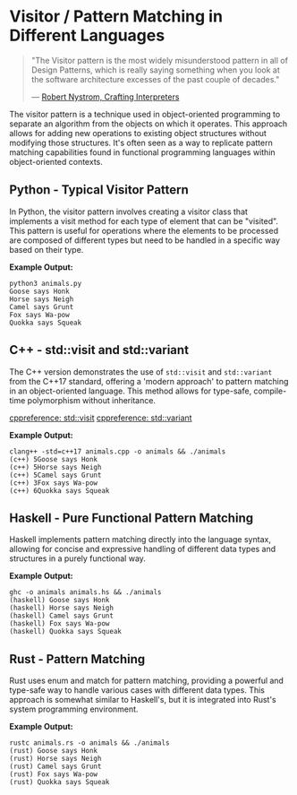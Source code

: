 # Visitor / Pattern Matching in Different Languages

> "The Visitor pattern is the most widely misunderstood pattern in all of Design Patterns, which is really saying something when you look at the software architecture excesses of the past couple of decades."
>
> — [Robert Nystrom, Crafting Interpreters](https://craftinginterpreters.com/representing-code.html)

The visitor pattern is a technique used in object-oriented programming to separate an algorithm from the objects on which it operates. This approach allows for adding new operations to existing object structures without modifying those structures. It's often seen as a way to replicate pattern matching capabilities found in functional programming languages within object-oriented contexts.

## Python - Typical Visitor Pattern

In Python, the visitor pattern involves creating a visitor class that implements a visit method for each type of element that can be "visited". This pattern is useful for operations where the elements to be processed are composed of different types but need to be handled in a specific way based on their type.

**Example Output:**
```
python3 animals.py
Goose says Honk
Horse says Neigh
Camel says Grunt
Fox says Wa-pow
Quokka says Squeak
```

## C++ - std::visit and std::variant

The C++ version demonstrates the use of `std::visit` and `std::variant` from the C++17 standard, offering a 'modern approach' to pattern matching in an object-oriented language. This method allows for type-safe, compile-time polymorphism without inheritance.

[cppreference: std::visit](https://en.cppreference.com/w/cpp/utility/variant/visit)
[cppreference: std::variant](https://en.cppreference.com/w/cpp/utility/variant)

**Example Output:**
```
clang++ -std=c++17 animals.cpp -o animals && ./animals
(c++) 5Goose says Honk
(c++) 5Horse says Neigh
(c++) 5Camel says Grunt
(c++) 3Fox says Wa-pow
(c++) 6Quokka says Squeak
```

## Haskell - Pure Functional Pattern Matching

Haskell implements pattern matching directly into the language syntax, allowing for concise and expressive handling of different data types and structures in a purely functional way.

**Example Output:**
```
ghc -o animals animals.hs && ./animals
(haskell) Goose says Honk
(haskell) Horse says Neigh
(haskell) Camel says Grunt
(haskell) Fox says Wa-pow
(haskell) Quokka says Squeak
```

## Rust - Pattern Matching

Rust uses enum and match for pattern matching, providing a powerful and type-safe way to handle various cases with different data types. This approach is somewhat similar to Haskell's, but it is integrated into Rust's system programming environment.

**Example Output:**
```
rustc animals.rs -o animals && ./animals
(rust) Goose says Honk
(rust) Horse says Neigh
(rust) Camel says Grunt
(rust) Fox says Wa-pow
(rust) Quokka says Squeak
```

